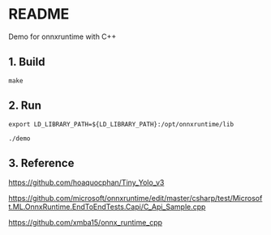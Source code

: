 # README

Demo for onnxruntime with C++

## 1. Build

```make```

## 2. Run 

```export LD_LIBRARY_PATH=${LD_LIBRARY_PATH}:/opt/onnxruntime/lib```

```./demo```

## 3. Reference

https://github.com/hoaquocphan/Tiny_Yolo_v3

https://github.com/microsoft/onnxruntime/edit/master/csharp/test/Microsoft.ML.OnnxRuntime.EndToEndTests.Capi/C_Api_Sample.cpp

https://github.com/xmba15/onnx_runtime_cpp
